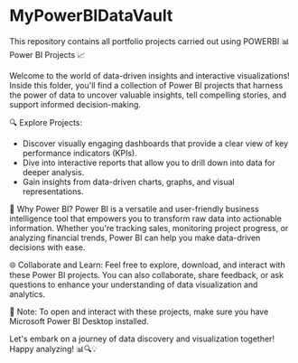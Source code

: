 # MyPowerBIDataVault
This repository contains all portfolio projects carried out using POWERBI
📊 Power BI Projects 📈

Welcome to the world of data-driven insights and interactive visualizations! Inside this folder, you'll find a collection of Power BI projects that harness the power of data to uncover valuable insights, tell compelling stories, and support informed decision-making.

🔍 Explore  Projects:
- Discover visually engaging dashboards that provide a clear view of key performance indicators (KPIs).
- Dive into interactive reports that allow you to drill down into data for deeper analysis.
- Gain insights from data-driven charts, graphs, and visual representations.

🚀 Why Power BI?
Power BI is a versatile and user-friendly business intelligence tool that empowers you to transform raw data into actionable information. Whether you're tracking sales, monitoring project progress, or analyzing financial trends, Power BI can help you make data-driven decisions with ease.

🌐 Collaborate and Learn:
Feel free to explore, download, and interact with these Power BI projects. You can also collaborate, share feedback, or ask questions to enhance your understanding of data visualization and analytics.

📌 Note: To open and interact with these projects, make sure you have Microsoft Power BI Desktop installed.

Let's embark on a journey of data discovery and visualization together! Happy analyzing! 📊🔍💡
